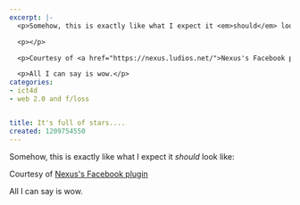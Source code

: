 ```yaml
---
excerpt: |-
  <p>Somehow, this is exactly like what I expect it <em>should</em> look like:</p>

  <p></p>

  <p>Courtesy of <a href="https://nexus.ludios.net/">Nexus's Facebook plugin</a></p>

  <p>All I can say is wow.</p>
categories:
- ict4d
- web 2.0 and f/loss


title: It's full of stars....
created: 1209754550
---
```

<p>Somehow, this is exactly like what I expect it <em>should</em> look like:</p>

<p></p>

<p>Courtesy of <a href="https://nexus.ludios.net/">Nexus's Facebook plugin</a></p>

<p>All I can say is wow.</p>
